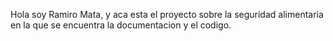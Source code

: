 Hola soy Ramiro Mata, y aca esta el proyecto sobre la seguridad alimentaria en la que se encuentra la documentacion y el codigo.
